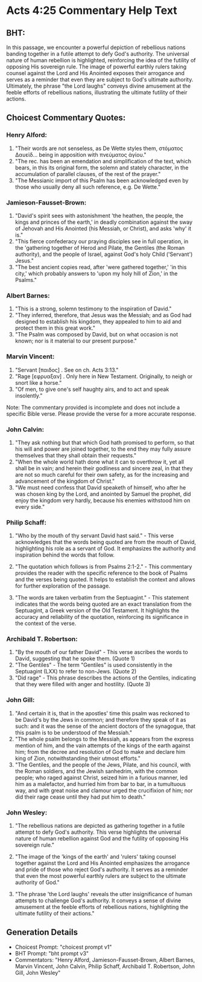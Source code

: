 # Acts 4:25 Commentary Help Text

## BHT:
In this passage, we encounter a powerful depiction of rebellious nations banding together in a futile attempt to defy God's authority. The universal nature of human rebellion is highlighted, reinforcing the idea of the futility of opposing His sovereign rule. The image of powerful earthly rulers taking counsel against the Lord and His Anointed exposes their arrogance and serves as a reminder that even they are subject to God's ultimate authority. Ultimately, the phrase "the Lord laughs" conveys divine amusement at the feeble efforts of rebellious nations, illustrating the ultimate futility of their actions.

## Choicest Commentary Quotes:
### Henry Alford:
1. "Their words are not senseless, as De Wette styles them, στόματος Δαυεὶδ… being in apposition with πνεύματος ἁγίου."
2. "The rec. has been an emendation and simplification of the text, which bears, in this its original form, the solemn and stately character, in the accumulation of parallel clauses, of the rest of the prayer."
3. "The Messianic import of this Psalm has been acknowledged even by those who usually deny all such reference, e.g. De Wette."

### Jamieson-Fausset-Brown:
1. "David's spirit sees with astonishment 'the heathen, the people, the kings and princes of the earth,' in deadly combination against the sway of Jehovah and His Anointed (his Messiah, or Christ), and asks 'why' it is."
2. "This fierce confederacy our praying disciples see in full operation, in the 'gathering together of Herod and Pilate, the Gentiles (the Roman authority), and the people of Israel, against God's holy Child ('Servant') Jesus."
3. "The best ancient copies read, after 'were gathered together,' 'in this city,' which probably answers to 'upon my holy hill of Zion,' in the Psalms."

### Albert Barnes:
1. "This is a strong, solemn testimony to the inspiration of David."
2. "They inferred, therefore, that Jesus was the Messiah; and as God had designed to establish his kingdom, they appealed to him to aid and protect them in this great work."
3. "The Psalm was composed by David, but on what occasion is not known; nor is it material to our present purpose."

### Marvin Vincent:
1. "Servant [παιδος] . See on ch. Acts 3:13."
2. "Rage [εφρυαξαν] . Only here in New Testament. Originally, to neigh or snort like a horse."
3. "Of men, to give one's self haughty airs, and to act and speak insolently."

Note: The commentary provided is incomplete and does not include a specific Bible verse. Please provide the verse for a more accurate response.

### John Calvin:
1. "They ask nothing but that which God hath promised to perform, so that his will and power are joined together, to the end they may fully assure themselves that they shall obtain their requests."
2. "When the whole world hath done what it can to overthrow it, yet all shall be in vain; and herein their godliness and sincere zeal, in that they are not so much careful for their own safety, as for the increasing and advancement of the kingdom of Christ."
3. "We must need confess that David speaketh of himself, who after he was chosen king by the Lord, and anointed by Samuel the prophet, did enjoy the kingdom very hardly, because his enemies withstood him on every side."

### Philip Schaff:
1. "Who by the mouth of thy servant David hast said." - This verse acknowledges that the words being quoted are from the mouth of David, highlighting his role as a servant of God. It emphasizes the authority and inspiration behind the words that follow.

2. "The quotation which follows is from Psalms 2:1-2." - This commentary provides the reader with the specific reference to the book of Psalms and the verses being quoted. It helps to establish the context and allows for further exploration of the passage.

3. "The words are taken verbatim from the Septuagint." - This statement indicates that the words being quoted are an exact translation from the Septuagint, a Greek version of the Old Testament. It highlights the accuracy and reliability of the quotation, reinforcing its significance in the context of the verse.

### Archibald T. Robertson:
1. "By the mouth of our father David" - This verse ascribes the words to David, suggesting that he spoke them. (Quote 1)
2. "The Gentiles" - The term "Gentiles" is used consistently in the Septuagint (LXX) to refer to non-Jews. (Quote 2)
3. "Did rage" - This phrase describes the actions of the Gentiles, indicating that they were filled with anger and hostility. (Quote 3)

### John Gill:
1. "And certain it is, that in the apostles' time this psalm was reckoned to be David's by the Jews in common; and therefore they speak of it as such: and it was the sense of the ancient doctors of the synagogue, that this psalm is to be understood of the Messiah."
2. "The whole psalm belongs to the Messiah, as appears from the express mention of him, and the vain attempts of the kings of the earth against him; from the decree and resolution of God to make and declare him king of Zion, notwithstanding their utmost efforts."
3. "The Gentiles, and the people of the Jews, Pilate, and his council, with the Roman soldiers, and the Jewish sanhedrim, with the common people; who raged against Christ, seized him in a furious manner, led him as a malefactor, and hurried him from bar to bar, in a tumultuous way, and with great noise and clamour urged the crucifixion of him; nor did their rage cease until they had put him to death."

### John Wesley:
1. "The rebellious nations are depicted as gathering together in a futile attempt to defy God's authority. This verse highlights the universal nature of human rebellion against God and the futility of opposing His sovereign rule." 

2. "The image of the 'kings of the earth' and 'rulers' taking counsel together against the Lord and His Anointed emphasizes the arrogance and pride of those who reject God's authority. It serves as a reminder that even the most powerful earthly rulers are subject to the ultimate authority of God."

3. "The phrase 'the Lord laughs' reveals the utter insignificance of human attempts to challenge God's authority. It conveys a sense of divine amusement at the feeble efforts of rebellious nations, highlighting the ultimate futility of their actions."


## Generation Details
- Choicest Prompt: "choicest prompt v1"
- BHT Prompt: "bht prompt v3"
- Commentators: "Henry Alford, Jamieson-Fausset-Brown, Albert Barnes, Marvin Vincent, John Calvin, Philip Schaff, Archibald T. Robertson, John Gill, John Wesley"
